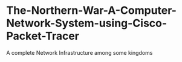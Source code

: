 # The-Northern-War-A-Computer-Network-System-using-Cisco-Packet-Tracer
A complete Network Infrastructure among some kingdoms
